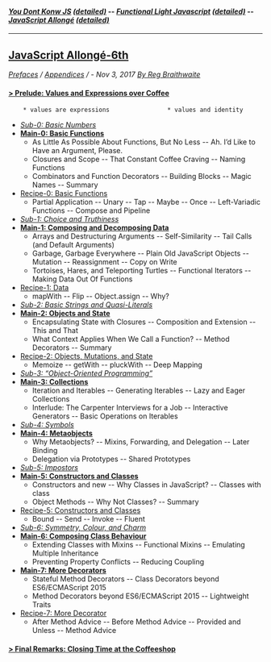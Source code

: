#### [*You Dont Konw JS*](https://github.com/kiyounglee/You-Dont-Know-JS/blob/master/toc.md#you-dont-konw-js----functional-light-javascript----javascript-allong%C3%A9) [*(detailed)*](https://github.com/kiyounglee/You-Dont-Know-JS/blob/master/tocd.md#you-dont-konw-js----functional-light-javascript----javascript-allong%C3%A9) -- [*Functional Light Javascript*](https://github.com/kiyounglee/Functional-Light-JS/blob/master/manuscript/toc.md#you-dont-konw-js----functional-light-javascript----javascript-allong%C3%A9) [*(detailed)*](https://github.com/kiyounglee/Functional-Light-JS/blob/master/manuscript/tocd.md#you-dont-konw-js----functional-light-javascript----javascript-allong%C3%A9) -- [*JavaScript Allongé*](https://github.com/kiyounglee/javascript-allonge-six/blob/master/myAllonge/markdown/toc.md#you-dont-konw-js-detailed----functional-light-javascript-detailed----javascript-allong%C3%A9-detailed) [*(detailed)*](https://github.com/kiyounglee/javascript-allonge-six/blob/master/myAllonge/markdown/tocd.md#you-dont-konw-js----functional-light-javascript----javascript-allong%C3%A9) 
---
## [JavaScript Allongé-6th](tocd.md)
*[Prefaces](book_1_preface.md) / [Appendices](book_4_appendices.md) / - Nov 3, 2017 [By Reg Braithwaite](https://github.com/raganwald)* 
#### [> Prelude: Values and Expressions over Coffee](book_2_prelude.md)        
		* values are expressions   				* values and identity  
* [*Sub-0: Basic Numbers*](sub_0_numbers.md)   
* [**Main-0: Basic Functions**](main_0_functions.md)   
    * As Little As Possible About Functions, But No Less -- Ah. I’d Like to Have an Argument, Please.
    * Closures and Scope -- That Constant Coffee Craving -- Naming Functions
    * Combinators and Function Decorators -- Building Blocks -- Magic Names -- Summary   
* [Recipe-0: Basic Functions](main_0r_functions.md)   
   * Partial Application -- Unary -- Tap -- Maybe -- Once -- Left-Variadic Functions -- Compose and Pipeline   
* [*Sub-1: Choice and Truthiness*](sub_1_choice.md)   
* [**Main-1: Composing and Decomposing Data**](main_1_Composing.md)   
   * Arrays and Destructuring Arguments -- Self-Similarity -- Tail Calls (and Default Arguments)
   * Garbage, Garbage Everywhere -- Plain Old JavaScript Objects -- Mutation -- Reassignment -- Copy on Write   
   * Tortoises, Hares, and Teleporting Turtles -- Functional Iterators -- Making Data Out Of Functions   
* [Recipe-1: Data](main_1r_Composing.md)   
   * mapWith -- Flip -- Object.assign -- Why?   
* [*Sub-2: Basic Strings and Quasi-Literals*](sub_2_strings.md)   
* [**Main-2: Objects and State**](main_2_objects.md)   
   * Encapsulating State with Closures -- Composition and Extension -- This and That   
   * What Context Applies When We Call a Function? -- Method Decorators -- Summary   
* [Recipe-2: Objects, Mutations, and State](main_2r_objects.md)   
   * Memoize -- getWith -- pluckWith -- Deep Mapping   
* [*Sub-3: “Object-Oriented Programming”*](sub_3_oop.md)   
* [**Main-3: Collections**](main_3_collections.md)   
    * Iteration and Iterables -- Generating Iterables -- Lazy and Eager Collections   
    * Interlude: The Carpenter Interviews for a Job -- Interactive Generators -- Basic Operations on Iterables   
* [*Sub-4: Symbols*](sub_4_symbols.md)   
* [**Main-4: Metaobjects**](main_4_metaobjects.md)   
   * Why Metaobjects? -- Mixins, Forwarding, and Delegation -- Later Binding    
   * Delegation via Prototypes -- Shared Prototypes   
* [*Sub-5: Impostors*](sub_5_impostors.md)   
* [**Main-5: Constructors and Classes**](main_5_constructors.md)   
   * Constructors and new -- Why Classes in JavaScript? -- Classes with class   
   * Object Methods -- Why Not Classes? -- Summary   
* [Recipe-5: Constructors and Classes](main_5r_constructors.md)   
   * Bound -- Send -- Invoke -- Fluent   
* [*Sub-6: Symmetry, Colour, and Charm*](sub_6_colours.md)   
* [**Main-6: Composing Class Behaviour**](main_6_classes.md)   
   * Extending Classes with Mixins -- Functional Mixins -- Emulating Multiple Inheritance   
   * Preventing Property Conflicts -- Reducing Coupling   
* [**Main-7: More Decorators**](main_7_dedorators.md)   
   * Stateful Method Decorators -- Class Decorators beyond ES6/ECMAScript 2015   
   * Method Decorators beyond ES6/ECMAScript 2015 -- Lightweight Traits   
* [Recipe-7: More Decorator](main_7r_dedorators.md)   
   * After Method Advice -- Before Method Advice -- Provided and Unless -- Method Advice   
#### [> Final Remarks: Closing Time at the Coffeeshop](book_3_closing-time.md)
